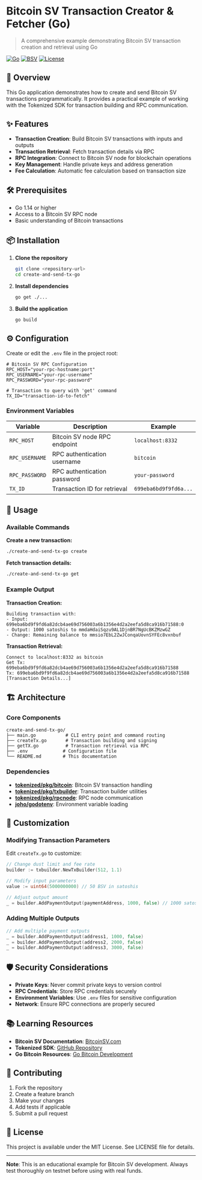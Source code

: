 # Bitcoin SV Transaction Creator & Fetcher (Go)

> A comprehensive example demonstrating Bitcoin SV transaction creation and retrieval using Go

[![Go](https://img.shields.io/badge/Go-1.14+-blue.svg)](https://golang.org)
[![BSV](https://img.shields.io/badge/Bitcoin%20SV-Compatible-orange.svg)](https://bitcoinsv.com)
[![License](https://img.shields.io/badge/License-MIT-green.svg)](LICENSE)

## 🚀 Overview

This Go application demonstrates how to create and send Bitcoin SV transactions programmatically. It provides a practical example of working with the Tokenized SDK for transaction building and RPC communication.

## ✨ Features

- **Transaction Creation**: Build Bitcoin SV transactions with inputs and outputs
- **Transaction Retrieval**: Fetch transaction details via RPC
- **RPC Integration**: Connect to Bitcoin SV node for blockchain operations
- **Key Management**: Handle private keys and address generation
- **Fee Calculation**: Automatic fee calculation based on transaction size

## 🛠️ Prerequisites

- Go 1.14 or higher
- Access to a Bitcoin SV RPC node
- Basic understanding of Bitcoin transactions

## 📦 Installation

1. **Clone the repository**
   ```bash
   git clone <repository-url>
   cd create-and-send-tx-go
   ```

2. **Install dependencies**
   ```bash
   go get ./...
   ```

3. **Build the application**
   ```bash
   go build
   ```

## ⚙️ Configuration

Create or edit the `.env` file in the project root:

```env
# Bitcoin SV RPC Configuration
RPC_HOST="your-rpc-hostname:port"
RPC_USERNAME="your-rpc-username"
RPC_PASSWORD="your-rpc-password"

# Transaction to query with 'get' command
TX_ID="transaction-id-to-fetch"
```

### Environment Variables

| Variable | Description | Example |
|----------|-------------|---------|
| `RPC_HOST` | Bitcoin SV node RPC endpoint | `localhost:8332` |
| `RPC_USERNAME` | RPC authentication username | `bitcoin` |
| `RPC_PASSWORD` | RPC authentication password | `your-password` |
| `TX_ID` | Transaction ID for retrieval | `699eba6bd9f9fd6a...` |

## 🎯 Usage

### Available Commands

**Create a new transaction:**
```bash
./create-and-send-tx-go create
```

**Fetch transaction details:**
```bash
./create-and-send-tx-go get
```

### Example Output

**Transaction Creation:**
```
Building transaction with:
- Input: 699eba6bd9f9fd6a82dcb4ae69d756003a6b1356e4d2a2eefa5d8ca916b71588:0
- Output: 1000 satoshis to mmdaHdaiSqzu9AL1DjnBR7NgUcBKZMzwGZ
- Change: Remaining balance to mmsio7EbL2ZwJConqaUovnSYFEc8vxnbuf
```

**Transaction Retrieval:**
```
Connect to localhost:8332 as bitcoin
Get Tx: 699eba6bd9f9fd6a82dcb4ae69d756003a6b1356e4d2a2eefa5d8ca916b71588
Tx: 699eba6bd9f9fd6a82dcb4ae69d756003a6b1356e4d2a2eefa5d8ca916b71588
[Transaction Details...]
```

## 🏗️ Architecture

### Core Components

```
create-and-send-tx-go/
├── main.go           # CLI entry point and command routing
├── createTx.go       # Transaction building and signing
├── getTX.go          # Transaction retrieval via RPC
├── .env             # Configuration file
└── README.md        # This documentation
```

### Dependencies

- **[tokenized/pkg/bitcoin](https://github.com/tokenized/pkg)**: Bitcoin SV transaction handling
- **[tokenized/pkg/txbuilder](https://github.com/tokenized/pkg)**: Transaction builder utilities
- **[tokenized/pkg/rpcnode](https://github.com/tokenized/pkg)**: RPC node communication
- **[joho/godotenv](https://github.com/joho/godotenv)**: Environment variable loading

## 🔧 Customization

### Modifying Transaction Parameters

Edit `createTx.go` to customize:

```go
// Change dust limit and fee rate
builder := txbuilder.NewTxBuilder(512, 1.1)

// Modify input parameters
value := uint64(5000000000) // 50 BSV in satoshis

// Adjust output amount
_ = builder.AddPaymentOutput(paymentAddress, 1000, false) // 1000 satoshis
```

### Adding Multiple Outputs

```go
// Add multiple payment outputs
_ = builder.AddPaymentOutput(address1, 1000, false)
_ = builder.AddPaymentOutput(address2, 2000, false)
_ = builder.AddPaymentOutput(address3, 3000, false)
```

## 🛡️ Security Considerations

- **Private Keys**: Never commit private keys to version control
- **RPC Credentials**: Store RPC credentials securely
- **Environment Variables**: Use `.env` files for sensitive configuration
- **Network**: Ensure RPC connections are properly secured

## 📚 Learning Resources

- **Bitcoin SV Documentation**: [BitcoinSV.com](https://bitcoinsv.com)
- **Tokenized SDK**: [GitHub Repository](https://github.com/tokenized/pkg)
- **Go Bitcoin Resources**: [Go Bitcoin Development](https://github.com/btcsuite)

## 🤝 Contributing

1. Fork the repository
2. Create a feature branch
3. Make your changes
4. Add tests if applicable
5. Submit a pull request

## 📄 License

This project is available under the MIT License. See LICENSE file for details.

---

**Note**: This is an educational example for Bitcoin SV development. Always test thoroughly on testnet before using with real funds.


